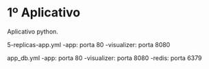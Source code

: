 # 1º Aplicativo

Aplicativo python.

5-replicas-app.yml
-app: porta 80
-visualizer: porta 8080

app_db.yml
-app: porta 80
-visualizer: porta 8080
-redis: porta 6379
